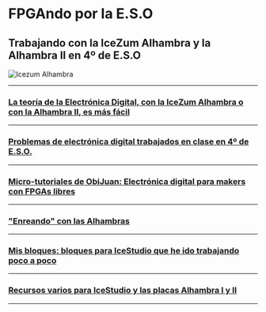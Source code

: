 # FPGAndo por la E.S.O

## Trabajando con la IceZum Alhambra y la Alhambra II en 4º de E.S.O

![Icezum Alhambra](http://fpgawars.github.io/img/projects/icezum.png)

---

### [La teoría de la Electrónica Digital, con la IceZum Alhambra o con la Alhambra II, es más fácil](teoria/teoria.md)

---

### [Problemas de electrónica digital trabajados en clase en 4º de E.S.O.](problemas/readme.md)

---

### [Micro-tutoriales de ObiJuan: **Electrónica digital para makers con FPGAs libres**](ObiJuan/readme.md)

---

### ["Enreando" con las Alhambras](Enreando/readme.md)

---

### [Mis bloques: bloques para IceStudio que he ido trabajando poco a poco](MisBloques/readme.md)

---

### [Recursos varios para IceStudio y las placas Alhambra I y II](Varios/readme.md)

---
